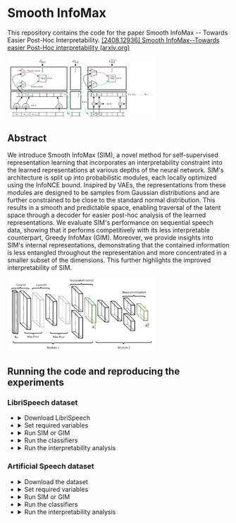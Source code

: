 # Smooth InfoMax

This repository contains the code for the paper Smooth InfoMax -- Towards Easier Post-Hoc
Interpretability. [[2408.12936] Smooth InfoMax--Towards easier Post-Hoc interpretability (arxiv.org)](https://arxiv.org/abs/2408.12936)



<img src="./assets/image-20230613111315897.png" alt="image-20230613111315897" style="zoom:33%;" />

## Abstract

We introduce Smooth InfoMax (SIM), a novel method for self-supervised representation learning that incorporates an
interpretability constraint into the learned representations at various depths of the neural network. SIM's architecture
is split up into probabilistic modules, each locally optimized using the InfoNCE bound. Inspired by VAEs, the
representations from these modules are designed to be samples from Gaussian distributions and are further constrained to
be close to the standard normal distribution. This results in a smooth and predictable space, enabling traversal of the
latent space through a decoder for easier post-hoc analysis of the learned representations. We evaluate SIM's
performance on sequential speech data, showing that it performs competitively with its less interpretable counterpart,
Greedy InfoMax (GIM). Moreover, we provide insights into SIM's internal representations, demonstrating that the
contained information is less entangled throughout the representation and more concentrated in a smaller subset of the
dimensions. This further highlights the improved interpretability of SIM.



<img src="assets\image-20230613110122953.png" alt="image-20230613110122953" style="zoom: 33%;" />

## Running the code and reproducing the experiments

### LibriSpeech dataset

- <details>
    <summary>Download LibriSpeech</summary>

    ```shell
        mkdir datasets
        cd datasets || exit
        wget http://www.openslr.org/resources/12/train-clean-100.tar.gz
        tar -xzf train-clean-100.tar.gz || exit
        mkdir LibriSpeech100_labels_split
        cd LibriSpeech100_labels_split || exit
        gdown https://drive.google.com/uc?id=1vSHmncPsRY7VWWAd_BtoWs9-fQ5cBrEB # test split
        gdown https://drive.google.com/uc?id=1ubREoLQu47_ZDn39YWv1wvVPe2ZlIZAb # train split
        gdown https://drive.google.com/uc?id=1bLuDkapGBERG_VYPS7fNZl5GXsQ9z3p2 # converted_aligned_phones.zip
        unzip converted_aligned_phones.zip
        cd ../..
    ```
  </details>

- <details>
    <summary>Set required variables</summary>

    ```shell
    # Required setup (overwrites hyperparameters and sets up wandb for logging)
    
    # By default these args will run SIM. If you want to run GIM instead, change `sim_audio_de_boer_distr_true` to `sim_audio_de_boer_distr_false`
    override='./logs sim_audio_de_boer_distr_true \
    --overrides encoder_config.dataset.num_workers=4 speakers_classifier_config.dataset.num_workers=4 phones_classifier_config.dataset.num_workers=4 decoder_config.dataset.num_workers=4 \
    encoder_config.dataset.dataset=1 phones_classifier_config.dataset.dataset=1 speakers_classifier_config.dataset.dataset=1 decoder_config.dataset.dataset=1 \
    encoder_config.dataset.batch_size=8 decoder_config.dataset.batch_size=8 speakers_classifier_config.dataset.batch_size=8 phones_classifier_config.dataset.batch_size=8 \
    seed=4 encoder_config.num_epochs=100 speakers_classifier_config.encoder_num=99 phones_classifier_config.encoder_num=99 decoder_config.encoder_num=99 decoder_config.num_epochs=50 \
    phones_classifier_config.num_epochs=10 speakers_classifier_config.num_epochs=10 speakers_classifier_config.gradient_clipping=1.0 phones_classifier_config.gradient_clipping=1.0 \
    encoder_config.kld_weight=0.001 \
    wandb_project_name=TODO wandb_entity=TODO '; # Please update this line in
    
    # Log into WandB
    wandb login XXXXX-WANDB-KEY-PLEASE-USE-YOUR-OWN-XXXX;
    ```
  </details>

- <details>
    <summary>Run SIM or GIM</summary>

    ```shell
    python -m main $override;
    ```
    </details>

- <details>
    <summary>Run the classifiers</summary>

    ```shell
    echo 'Training classifier - speakers'; 
    python -m linear_classifiers.logistic_regression_speaker $override \
        speakers_classifier_config.dataset.dataset=1 \
        speakers_classifier_config.bias=True \
        encoder_config.deterministic=True;
    
    echo 'Training classifier - phones'; 
    python -m linear_classifiers.logistic_regression_phones $override \
        phones_classifier_config.dataset.dataset=1 \
        speakers_classifier_config.bias=True \
        encoder_config.deterministic=True;
  ```
  </details>

- <details>
    <summary>Run the interpretability analysis</summary>

    ```shell
    # Perform speaker classification with different encoder settings
    python -m linear_classifiers.logistic_regression_speaker $override \
        encoder_config.deterministic=False \
        speakers_classifier_config.bias=False \
        speakers_classifier_config.encoder_module=0 \
        speakers_classifier_config.encoder_layer=-1;
    
    python -m post_hoc_analysis.interpretability.main_speakers_analysis $override \
        encoder_config.deterministic=False \
        speakers_classifier_config.bias=False \
        speakers_classifier_config.encoder_module=0 \
        speakers_classifier_config.encoder_layer=-1;
    
    python -m linear_classifiers.logistic_regression_speaker $override \
        encoder_config.deterministic=False \
        speakers_classifier_config.bias=False \
        speakers_classifier_config.encoder_module=1 \
        speakers_classifier_config.encoder_layer=-1;
    
    python -m post_hoc_analysis.interpretability.main_speakers_analysis $override \
        encoder_config.deterministic=False \
        speakers_classifier_config.bias=False \
        speakers_classifier_config.encoder_module=1 \
        speakers_classifier_config.encoder_layer=-1;
    
    python -m linear_classifiers.logistic_regression_speaker $override \
        encoder_config.deterministic=False \
        speakers_classifier_config.bias=False \
        speakers_classifier_config.encoder_module=2 \
        speakers_classifier_config.encoder_layer=-1;
    
    python -m post_hoc_analysis.interpretability.main_speakers_analysis $override \
        encoder_config.deterministic=False \
        speakers_classifier_config.bias=False \
        speakers_classifier_config.encoder_module=2 \
        speakers_classifier_config.encoder_layer=-1;
    
    # Train decoder with different encoder modules
    python -m decoder.train_decoder $override \
        decoder_config.decoder_loss=0 \
        decoder_config.dataset.dataset=1 \
        decoder_config.encoder_module=0 \
        decoder_config.encoder_layer=-1;
    
    python -m decoder.train_decoder $override \
        decoder_config.decoder_loss=0 \
        decoder_config.dataset.dataset=1 \
        decoder_config.encoder_module=1 \
        decoder_config.encoder_layer=-1;
    
    python -m decoder.train_decoder $override \
        decoder_config.decoder_loss=0 \
        decoder_config.dataset.dataset=1 \
        decoder_config.encoder_module=2 \
        decoder_config.encoder_layer=-1;
    ```
  </details>

### Artificial Speech dataset

- <details>
  <summary>Download the dataset</summary>

   ```shell
    git clone https://github.com/fdenoodt/Artificial-Speech-Dataset
    cp -r Artificial-Speech-Dataset/* datasets/corpus/
   ```
  </details>

- <details>
    <summary>Set required variables</summary>

    ```shell
    # Required setup (overwrites hyperparameters and sets up wandb for logging)
      
    # By default these args will run SIM. If you want to run GIM instead, change `sim_audio_de_boer_distr_true` to `sim_audio_de_boer_distr_false`
    override='./logs sim_audio_de_boer_distr_true \
    --overrides \
    encoder_config.dataset.num_workers=4 \
    syllables_classifier_config.dataset.num_workers=4 \
    decoder_config.dataset.num_workers=4 \
    encoder_config.use_batch_norm=False \
    use_wandb=True \
    wandb_project_name=TODO wandb_entity=TODO '; # Please update this line
      
    # Log into WandB
    wandb login XXXXX-WANDB-KEY-PLEASE-USE-YOUR-OWN-XXXX;
    ```
  </details>

- <details>
    <summary>Run SIM or GIM</summary>

    ```shell
    python -m main $override;
    ```
    </details>

- <details>
    <summary>Run the classifiers</summary>

    ```shell
    echo 'Training classifier - syllables'; 
    python -m linear_classifiers.logistic_regression $override \
        syllables_classifier_config.bias=True \
        syllables_classifier_config.dataset.labels=syllables \
        encoder_config.deterministic=True;
    
    echo 'Training classifier - vowels'; 
    python -m linear_classifiers.logistic_regression $override \
        syllables_classifier_config.bias=True \
        syllables_classifier_config.dataset.labels=vowels \
        encoder_config.deterministic=True;
    ```
  </details>

- <details>
    <summary>Run the interpretability analysis</summary>

    ```shell
    # Perform vowel classification with different encoder settings
    python -m linear_classifiers.logistic_regression $override \
        encoder_config.deterministic=False \
        syllables_classifier_config.bias=False \
        syllables_classifier_config.dataset.labels=vowels \
        syllables_classifier_config.encoder_module=0 \
        syllables_classifier_config.encoder_layer=-1;
    
    echo 'vowel weight plots'; 
    python -m post_hoc_analysis.interpretability.main_vowel_classifier_analysis $override \
        encoder_config.deterministic=False \
        syllables_classifier_config.bias=False \
        syllables_classifier_config.dataset.labels=vowels \
        syllables_classifier_config.encoder_module=0 \
        syllables_classifier_config.encoder_layer=-1;
    
    python -m linear_classifiers.logistic_regression $override \
        encoder_config.deterministic=False \
        syllables_classifier_config.bias=False \
        syllables_classifier_config.dataset.labels=vowels \
        syllables_classifier_config.encoder_module=1 \
        syllables_classifier_config.encoder_layer=-1;
    
    echo 'vowel weight plots'; 
    python -m post_hoc_analysis.interpretability.main_vowel_classifier_analysis $override \
        encoder_config.deterministic=False \
        syllables_classifier_config.bias=False \
        syllables_classifier_config.dataset.labels=vowels \
        syllables_classifier_config.encoder_module=1 \
        syllables_classifier_config.encoder_layer=-1;
    
    python -m linear_classifiers.logistic_regression $override \
        encoder_config.deterministic=False \
        syllables_classifier_config.bias=False \
        syllables_classifier_config.dataset.labels=vowels \
        syllables_classifier_config.encoder_module=2 \
        syllables_classifier_config.encoder_layer=-1;
    
    echo 'vowel weight plots'; 
    python -m post_hoc_analysis.interpretability.main_vowel_classifier_analysis $override \
        encoder_config.deterministic=False \
        syllables_classifier_config.bias=False \
        syllables_classifier_config.dataset.labels=vowels \
        syllables_classifier_config.encoder_module=2 \
        syllables_classifier_config.encoder_layer=-1;
    
    # Train decoder with different encoder modules
    python -m decoder.train_decoder $override \
        decoder_config.decoder_loss=0 \
        decoder_config.dataset.dataset=4 \
        decoder_config.encoder_module=0 \
        decoder_config.encoder_layer=-1;
    
    python -m decoder.train_decoder $override \
        decoder_config.decoder_loss=0 \
        decoder_config.dataset.dataset=4 \
        decoder_config.encoder_module=1 \
        decoder_config.encoder_layer=-1;
  
    python -m decoder.train_decoder $override \
        decoder_config.decoder_loss=0 \
        decoder_config.dataset.dataset=4 \
        decoder_config.encoder_module=2 \
        decoder_config.encoder_layer=-1;
    ```
    </details>
